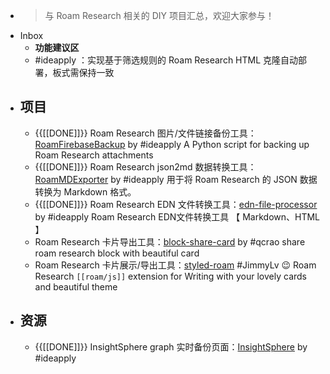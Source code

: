 - > 与 Roam Research 相关的 DIY 项目汇总，欢迎大家参与！
- Inbox
    - __功能建议区__
    - #ideapply ：实现基于筛选规则的 Roam Research HTML 克隆自动部署，板式需保持一致
- ## 项目
    - {{[[DONE]]}} Roam Research 图片/文件链接备份工具：[RoamFirebaseBackup](https://github.com/ideapply/RoamFirebaseBackup) by #ideapply
A Python script for backing up Roam Research attachments
    - {{[[DONE]]}} Roam Research json2md 数据转换工具：[RoamMDExporter](https://github.com/ideapply/RoamMDExporter) by #ideapply
用于将 Roam Research 的 JSON 数据转换为 Markdown 格式。
    - {{[[DONE]]}} Roam Research EDN 文件转换工具：[edn-file-processor](https://github.com/ideapply/edn-file-processor) by #ideapply
Roam Research EDN文件转换工具 【 Markdown、HTML 】
    - Roam Research 卡片导出工具：[block-share-card](https://github.com/qcrao/block-share-card) by #qcrao
share roam research block with beautiful card
    - Roam Research 卡片展示/导出工具：[styled-roam](https://github.com/JimmyLv/styled-roam) #JimmyLv
😉 Roam Research `[[roam/js]]` extension for Writing with your lovely cards and beautiful theme
- ## 资源
    - {{[[DONE]]}} InsightSphere graph 实时备份页面：[InsightSphere](https://github.com/ideapply/InsightSphere) by #ideapply
